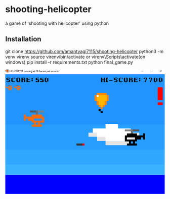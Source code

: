 # shooting-helicopter
a game of 'shooting with helicopter' using python


## Installation

git clone https://github.com/amantyagi7115/shooting-helicopter
python3 -m venv virenv
source virenv/bin/activate or virenv\Scripts\activate(on windows)
pip install -r requirements.txt
python final_game.py

![](output.png)
